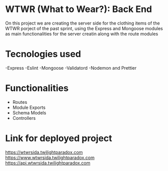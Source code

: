 # WTWR (What to Wear?): Back End
On this project we are creating the server side for the clothing items of the WTWR porject of the past sprint, using the Express and Mongoose modules as main functionalities for the server creatin along with the route modules

# Tecnologies used
-Express
-Eslint
-Mongoose
-Validatord
-Nodemon and Prettier

# Functionalities
- Routes
- Module Exports
- Schema Models
- Controllers

# Link for deployed project

https://wtwrsida.twilightparadox.com
https://www.wtwrsida.twilightparadox.com
https://api.wtwrsida.twilightparadox.com
